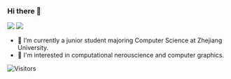 ### Hi there 👋

[![](https://github-readme-stats.vercel.app/api?username=MartinNose&show_icons=true&hide_border=true&count_private=true&theme=buefy&layout=default)]() [![](https://github-readme-stats.vercel.app/api/top-langs/?username=MartinNose&layout=compact&hide=html,css&langs_count=11&hide_border=true&theme=buefy)]()

- 🔭 I’m currently a junior student majoring Computer Science at Zhejiang University.
- 🌱 I'm interested in computational nerouscience and computer graphics.



![Visitors](https://visitor-badge.laobi.icu/badge?page_id=MartinNose) 


